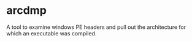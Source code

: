 arcdmp
======

A tool to examine windows PE headers and pull out the architecture for which an executable was compiled.
